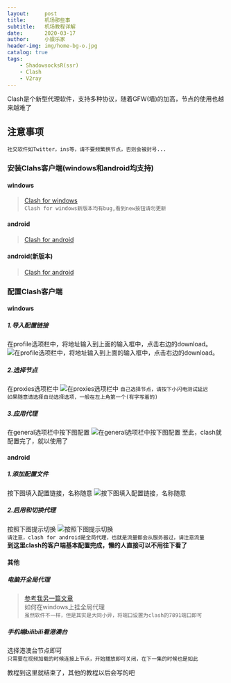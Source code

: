 ```yaml
---
layout:     post
title:      机场那些事
subtitle:   机场教程详解
date:       2020-03-17
author:     小娱乐家
header-img: img/home-bg-o.jpg
catalog: true
tags:
    - ShadowsocksR(ssr)
    - Clash
    - V2ray
---
```


Clash是个新型代理软件，支持多种协议，随着GFW(墙)的加高，节点的使用也越来越难了

## 注意事项
`社交软件如Twitter，ins等，请不要频繁换节点，否则会被封号...`


### 安装Clahs客户端(windows和android均支持)
#### windows
>[Clash for windows](https://www.lanzous.com/i9dj60h)    
`Clash for windows新版本均有bug,看到new按钮请勿更新`
#### android
>[Clash for android](https://www.lanzous.com/i9aaxjg)
#### android(新版本)
>[Clash for android](https://xiaoyulejia.lanzous.com/ic9zgah)


### 配置Clash客户端
#### windows
##### 1.导入配置链接
在profile选项栏中，将地址输入到上面的输入框中，点击右边的download。
![在profile选项栏中，将地址输入到上面的输入框中，点击右边的download。](https://s1.ax1x.com/2020/03/17/8dnSK0.jpg)
##### 2.选择节点
在proxies选项栏中
![在proxies选项栏中](https://s1.ax1x.com/2020/03/17/8dn3PH.jpg)
`自己选择节点，请按下小闪电测试延迟`  
`如果随意请选择自动选择选项，一般在左上角第一个(有字写着的)`
##### 3.应用代理
在general选项栏中按下图配置
![在general选项栏中按下图配置](https://s1.ax1x.com/2020/03/18/8dRPc4.jpg)
至此，clash就配置完了，就以使用了

#### android
##### 1.添加配置文件
按下图填入配置链接，名称随意
![按下图填入配置链接，名称随意](https://s1.ax1x.com/2020/03/18/8dRQjH.png)
##### 2.启用和切换代理
按照下图提示切换
![按照下图提示切换](https://s1.ax1x.com/2020/03/18/8dRt4f.png)  
`请注意，clash for android是全局代理，也就是流量都会从服务器过，请注意流量`  
**到这里clash的客户端基本配置完成，懒的人直接可以不用往下看了**

#### 其他
##### 电脑开全局代理
>[参考我另一篇文章](https://xiaoyulejia.gitee.io/)  
如何在windows上挂全局代理  
`虽然软件不一样，但是其实是大同小异，将端口设置为clash的7891端口即可`

##### 手机端bilibili看港澳台
选择港澳台节点即可  
`只需要在视频加载的时候连接上节点，开始播放即可关闭，在下一集的时候也是如此`

教程到这里就结束了，其他的教程以后会写的吧